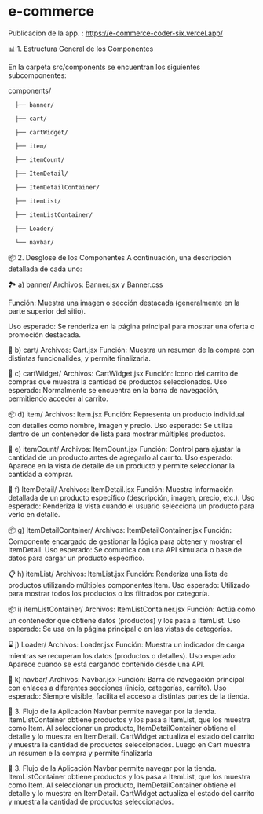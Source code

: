 # e-commerce

Publicacion de la app. : https://e-commerce-coder-six.vercel.app/

📊 1. Estructura General de los Componentes

En la carpeta src/components se encuentran los siguientes subcomponentes:

components/
  
      ├── banner/
  
      ├── cart/

      ├── cartWidget/
  
      ├── item/
  
      ├── itemCount/
  
      ├── ItemDetail/
  
      ├── ItemDetailContainer/
  
      ├── itemList/
  
      ├── itemListContainer/
  
      ├── Loader/
  
      └── navbar/

📦 2. Desglose de los Componentes
A continuación, una descripción detallada de cada uno:

🏞️ a) banner/
  Archivos: Banner.jsx y Banner.css
  
  Función: Muestra una imagen o sección destacada (generalmente en la parte superior del sitio).
  
  Uso esperado: Se renderiza en la página principal para mostrar una oferta o promoción destacada.
  
🛒 b) cart/
  Archivos: Cart.jsx
  Función: Muestra un resumen de la compra con distintas funcionalides, y permite finalizarla.

🛒 c) cartWidget/
  Archivos: CartWidget.jsx
  Función: Icono del carrito de compras que muestra la cantidad de productos seleccionados.
  Uso esperado: Normalmente se encuentra en la barra de navegación, permitiendo acceder al carrito.

📦 d) item/
  Archivos: Item.jsx
  Función: Representa un producto individual con detalles como nombre, imagen y precio.
  Uso esperado: Se utiliza dentro de un contenedor de lista para mostrar múltiples productos.

🔢 e) itemCount/
  Archivos: ItemCount.jsx
  Función: Control para ajustar la cantidad de un producto antes de agregarlo al carrito.
  Uso esperado: Aparece en la vista de detalle de un producto y permite seleccionar la cantidad a comprar.

📄 f) ItemDetail/
  Archivos: ItemDetail.jsx
  Función: Muestra información detallada de un producto específico (descripción, imagen, precio, etc.).
  Uso esperado: Renderiza la vista cuando el usuario selecciona un producto para verlo en detalle.

📦 g) ItemDetailContainer/
  Archivos: ItemDetailContainer.jsx
  Función: Componente encargado de gestionar la lógica para obtener y mostrar el ItemDetail.
  Uso esperado: Se comunica con una API simulada o base de datos para cargar un producto específico.

📋 h) itemList/
  Archivos: ItemList.jsx
  Función: Renderiza una lista de productos utilizando múltiples componentes Item.
  Uso esperado: Utilizado para mostrar todos los productos o los filtrados por categoría.

📦 i) itemListContainer/
  Archivos: ItemListContainer.jsx
  Función: Actúa como un contenedor que obtiene datos (productos) y los pasa a ItemList.
  Uso esperado: Se usa en la página principal o en las vistas de categorías.

⌛ j) Loader/
  Archivos: Loader.jsx
  Función: Muestra un indicador de carga mientras se recuperan los datos (productos o detalles).
  Uso esperado: Aparece cuando se está cargando contenido desde una API.

🧭 k) navbar/
  Archivos: Navbar.jsx
  Función: Barra de navegación principal con enlaces a diferentes secciones (inicio, categorías, carrito).
  Uso esperado: Siempre visible, facilita el acceso a distintas partes de la tienda.

📌 3. Flujo de la Aplicación
  Navbar permite navegar por la tienda.
  ItemListContainer obtiene productos y los pasa a ItemList, que los muestra como Item.
  Al seleccionar un producto, ItemDetailContainer obtiene el detalle y lo muestra en ItemDetail.
  CartWidget actualiza el estado del carrito y muestra la cantidad de productos seleccionados.
  Luego en Cart muestra un resumen e la compra y permite finalizarla


📌 3. Flujo de la Aplicación
  Navbar permite navegar por la tienda.
  ItemListContainer obtiene productos y los pasa a ItemList, que los muestra como Item.
  Al seleccionar un producto, ItemDetailContainer obtiene el detalle y lo muestra en ItemDetail.
  CartWidget actualiza el estado del carrito y muestra la cantidad de productos seleccionados.

